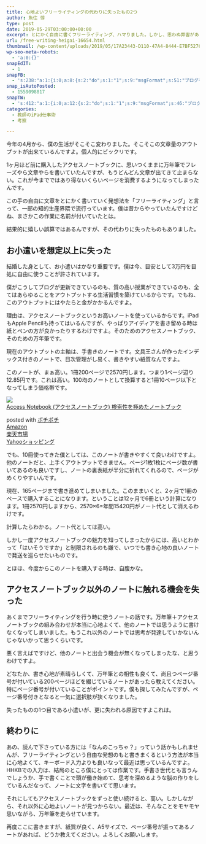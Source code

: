 ```yaml
---
title: 心地よいフリーライティングの代わりに失ったもの2つ
author: 魚住 惇
type: post
date: 2019-05-29T03:00:00+00:00
excerpt: とにかく自由に書くフリーライティング、ハマりました。しかし、思わぬ弊害がありました。
url: /free-writing-heigai-16654.html
thumbnail: /wp-content/uploads/2019/05/17A23443-D110-47A4-8444-E7BF52763C03.jpeg
wp-seo-meta-robots:
  - 'a:0:{}'
snapEdIT:
  - 1
snapFB:
  - 's:238:"a:1:{i:0;a:8:{s:2:"do";s:1:"1";s:9:"msgFormat";s:51:"ブログを更新しました！%TITLE% %SITENAME%";s:8:"postType";s:1:"A";s:9:"isAutoImg";s:1:"A";s:8:"imgToUse";s:0:"";s:9:"isAutoURL";s:1:"A";s:8:"urlToUse";s:0:"";s:4:"doFB";i:0;}}";'
snap_isAutoPosted:
  - 1559098817
snapTW:
  - 's:412:"a:1:{i:0;a:12:{s:2:"do";s:1:"1";s:9:"msgFormat";s:46:"ブログを更新しました: %TITLE%  %URL%";s:8:"attchImg";s:1:"1";s:9:"isAutoImg";s:1:"A";s:8:"imgToUse";s:0:"";s:9:"isAutoURL";s:1:"A";s:8:"urlToUse";s:0:"";s:4:"doTW";i:0;s:8:"isPosted";s:1:"1";s:4:"pgID";s:19:"1133568720146534400";s:7:"postURL";s:56:"https://twitter.com/jun3010me/status/1133568720146534400";s:5:"pDate";s:19:"2019-05-29 03:00:18";}}";'
categories:
  - 教師のiPad仕事術
  - 考察

---
```

今年の4月から、僕の生活がそこそこ変わりました。そこそこの文章量のアウトプットが出来ているんですよ。個人的にビックリです。

1ヶ月ほど前に購入したアクセスノートブックに、思いつくままに万年筆でフレーズやら文章やらを書いていたんですが、もうどんどん文章が出てきて止まらない。これが今までではあり得ないくらいページを消費するようになってしまったんです。

この手の自由に文章をとにかく書いていく発想法を「フリーライティング」と言って、一部の知的生産界隈で流行っています。僕は昔からやっていたんですけどね、まさかこの作業に名前が付いていたとは。

結果的に嬉しい誤算ではあるんですが、その代わりに失ったものもありました。

## お小遣いを想定以上に失った

結婚した身として、お小遣いはかなり重要です。僕は今、目安として3万円を目処に自由に使うことが許されています。

僕がこうしてブログが更新できているのも、質の高い授業ができているのも、全てはあらゆることをアウトプットする生活習慣を築けているからです。でもね、このアウトプットにはやたらと金がかかるんですよ。

理由は、アクセスノートブックというお高いノートを使っているからです。iPadもApple Pencilも持ってはいるんですが、やっぱりアイディアを書き留める時は紙とペンの方が良かったりするわけですよ。そのためのアクセスノートブック、そのための万年筆です。

現在のアウトプットの主軸は、手書きのノートです。文具王さんが作ったインデックス付きのノートで、目次管理がし易く、書きやすい紙質なんですよ。

このノートが、まぁ高い。1冊200ページで2570円します。つまり1ページ辺り12.85円です。これは高い。100均のノートとして換算すると1冊10ページ以下となってしまう価格帯です。

<div class="cstmreba">
  <div class="kaerebalink-box">
    <div class="kaerebalink-image">
      <a href="https://www.amazon.co.jp/%EF%BC%A0bungu_o-Access-Notebook-%E3%82%A2%E3%82%AF%E3%82%BB%E3%82%B9%E3%83%8E%E3%83%BC%E3%83%88%E3%83%96%E3%83%83%E3%82%AF-%E6%A4%9C%E7%B4%A2%E6%80%A7%E3%82%92%E6%A5%B5%E3%82%81%E3%81%9F%E3%83%8E%E3%83%BC%E3%83%88%E3%83%96%E3%83%83%E3%82%AF/dp/B00DV9UTEE?SubscriptionId=AKIAIGGQ4QGQY6L2RH4A&#038;tag=jun3010me-22&#038;linkCode=xm2&#038;camp=2025&#038;creative=165953&#038;creativeASIN=B00DV9UTEE" target="_blank" rel="noopener noreferrer"><img decoding="async" src="https://images-fe.ssl-images-amazon.com/images/I/419497h-vYL._SL160_.jpg" style="border: none;" /></a>
    </div>
    <div class="kaerebalink-info">
      <div class="kaerebalink-name">
        <a href="https://www.amazon.co.jp/%EF%BC%A0bungu_o-Access-Notebook-%E3%82%A2%E3%82%AF%E3%82%BB%E3%82%B9%E3%83%8E%E3%83%BC%E3%83%88%E3%83%96%E3%83%83%E3%82%AF-%E6%A4%9C%E7%B4%A2%E6%80%A7%E3%82%92%E6%A5%B5%E3%82%81%E3%81%9F%E3%83%8E%E3%83%BC%E3%83%88%E3%83%96%E3%83%83%E3%82%AF/dp/B00DV9UTEE?SubscriptionId=AKIAIGGQ4QGQY6L2RH4A&#038;tag=jun3010me-22&#038;linkCode=xm2&#038;camp=2025&#038;creative=165953&#038;creativeASIN=B00DV9UTEE" target="_blank" rel="noopener noreferrer">Access Notebook (アクセスノートブック) 検索性を極めたノートブック</a></p>
        <div class="kaerebalink-powered-date">
          posted with <a href="http://jun3010.me/" rel="nofollow noopener noreferrer" target="_blank">ポチポチ</a>
        </div>
      </div>
      <div class="kaerebalink-link1">
        <div class="shoplinkamazon">
          <a href="https://www.amazon.co.jp/gp/search?keywords=Access Notebook&#038;tag=jun3010me-22" target="_blank" rel="noopener noreferrer">Amazon</a>
        </div>
        <div class="shoplinkrakuten">
          <a href="https://hb.afl.rakuten.co.jp/hgc/10ef1d94.c90f9829.10ef1d95.53606a39/?pc=https%3A%2F%2Fsearch.rakuten.co.jp%2Fsearch%2Fmall%2FAccess Notebook%2F-%2Ff.1-p.1-s.1-sf.0-st.A-v.2%3Fx%3D0%26scid%3Daf_ich_link_urltxt%26m%3Dhttp%3A%2F%2Fm.rakuten.co.jp%2F" target="_blank" rel="noopener noreferrer">楽天市場</a>
        </div>
        <div class="shoplinkyahoo">
          <a href="https://ck.jp.ap.valuecommerce.com/servlet/referral?sid=3040825&#038;pid=884909937&#038;vc_url=http%3A%2F%2Fsearch.shopping.yahoo.co.jp%2Fsearch%3Fp%3DAccess Notebook;vcptn=kaereba" target="_blank" rel="noopener noreferrer">Yahooショッピング<img decoding="async" loading="lazy" src="//ad.jp.ap.valuecommerce.com/servlet/gifbanner?sid=3040825&#038;pid=884909937" height="1" width="1" border="0" /></a>
        </div>
      </div>
    </div>
    <div class="booklink-footer">
    </div>
  </div>
</div>

でも、10冊使ってきた僕としては、このノートが書きやすくて良いわけですよ。他のノートだと、上手くアウトプットできません。ページ1枚1枚にページ数が書いてあるのも良いですし、ノートの裏表紙が半分に折れてくれるので、ページがめくりやすいんです。

現在、165ページまで書き進めてしまいました。このままいくと、2ヶ月で1冊のペースで購入することになります。ということは12ヶ月で6冊という計算になります。1冊2570円しますから、2570×6=年間15420円がノート代として消えるわけです。

計算したらわかる。ノート代としては高い。

しかし一度アクセスノートブックの魅力を知ってしまったからには、高いとわかって「はいそうですか」と制限されるのも嫌で、いつでも書き心地の良いノートで発送を巡らせたいものです。

とほほ、今度からこのノートを購入する時は、自腹かな。

## アクセスノートブック以外のノートに触れる機会を失った

あくまでフリーライティングを行う時に使うノートの話です。万年筆＋アクセスノートブックの組み合わせが本当に心地よくて、他のノートでは思うように書けなくなってしまいました。もうこれ以外のノートでは思考が発達していかないんじゃないかって思うくらいです。

悪く言えばですけど、他のノートと出会う機会が無くなってしまったな、と思うわけですよ。

どなたか、書き心地が素晴らしくて、万年筆との相性も良くて、尚且つページ番号が付いている200ページほどを綴じているノートがあったら教えてください。特にページ番号が付いていることがポイントです。僕も探してみたんですが、ページ番号付きとなると一気に選択肢が狭くなりました。

失ったものの1つ目である小遣いが、更に失われる原因ですよこれは。

## 終わりに

あの、読んで下さっている方には「なんのこっちゃ？」っていう話かもしれませんが、フリーライティングという自由な発想のもと書きまくるという方法が本当に心地よくて、キーボード入力よりも良いなって最近は思っているんですよ。HHKBでの入力は、結局のところ僕にとっては作業です。手書き世代とも言うんでしょうか、手で書くことで頭が働き始めて、思考を深めるような脳の作りをしているんだなって、ノートに文字を書いてて思います。

それにしてもアクセスノートブックをずっと使い続けると、高い。しかしながら、それ以外に心地よいノートが見つからない。最近は、そんなことをモヤモヤ思いながら、万年筆を走らせています。

再度ここに書きますが、紙質が良く、A5サイズで、ページ番号が振ってあるノートがあれば、どうか教えてください。よろしくお願いします。
